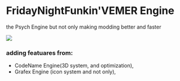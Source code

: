 # FridayNightFunkin'VEMER Engine
 the Psych Engine but not only making modding better and faster

![](https://github.com/alexforges/theImagesDemonstartion/blob/main/logoVEMER-Engine.jpg)
### adding featuares from:
  * CodeName Engine(3D system, and optimization),
  * Grafex Engine (icon system and not only),
